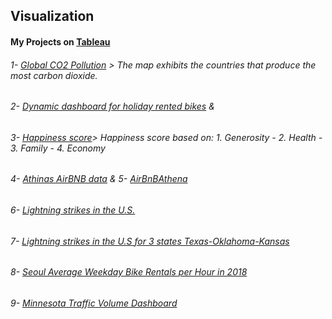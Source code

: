 ## Visualization
#### My Projects on [Tableau](https://public.tableau.com/app/profile/naji.idriss/vizzes)

###### 1- [Global CO2 Pollution](https://public.tableau.com/app/profile/naji.idriss/viz/WorkingwithTableau_16933631268560/Sheet1) > The map exhibits the countries that produce the most carbon dioxide.

###### 2- [Dynamic dashboard for holiday rented bikes](https://public.tableau.com/app/profile/naji.idriss/viz/Dynamicdashboardforholidayrentedbikes/Dashboard1_1) & 


###### 3- [Happiness score](https://public.tableau.com/app/profile/naji.idriss/viz/Happinessscore_16933659567240/Dashboard2)> Happiness score based on:  1. Generosity - 2. Health - 3. Family - 4. Economy

###### 4- [Athinas AirBNB data](https://public.tableau.com/app/profile/naji.idriss/viz/AthinasAirBNBdata/Dashboard1) & 5- [AirBnBAthena](https://public.tableau.com/app/profile/naji.idriss/viz/SeoulAverageWeekdayBikeRentalsperHourin2018_16963476696940/Sheet1)

###### 6- [Lightning strikes in the U.S.](https://public.tableau.com/app/profile/naji.idriss/viz/LightningstrikesintheU_S__16963022038620/Geograohicmap)

###### 7- [Lightning strikes in the U.S for 3 states Texas-Oklahoma-Kansas](https://public.tableau.com/app/profile/naji.idriss/viz/LightningstrikesintheU_S/Story1)

###### 8- [Seoul Average Weekday Bike Rentals per Hour in 2018]()


###### 9- [Minnesota Traffic Volume Dashboard](https://public.tableau.com/app/profile/naji.idriss/viz/MinnesotaTrafficVolumeCharts_17068443195650/Dashboard1)
